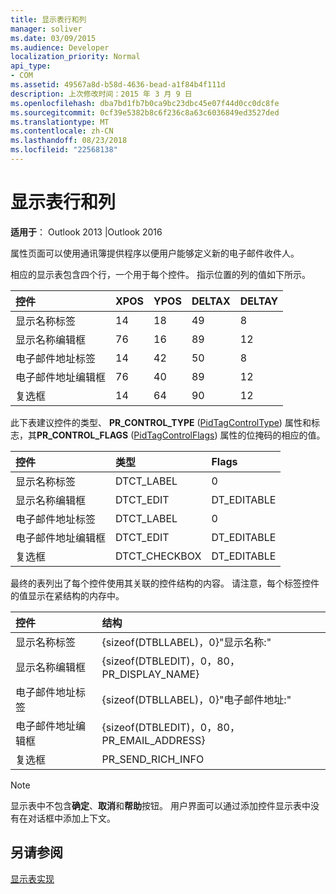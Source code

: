 ```yaml
---
title: 显示表行和列
manager: soliver
ms.date: 03/09/2015
ms.audience: Developer
localization_priority: Normal
api_type:
- COM
ms.assetid: 49567a8d-b58d-4636-bead-a1f84b4f111d
description: 上次修改时间：2015 年 3 月 9 日
ms.openlocfilehash: dba7bd1fb7b0ca9bc23dbc45e07f44d0cc0dc8fe
ms.sourcegitcommit: 0cf39e5382b8c6f236c8a63c6036849ed3527ded
ms.translationtype: MT
ms.contentlocale: zh-CN
ms.lasthandoff: 08/23/2018
ms.locfileid: "22568138"
---
```

# <a name="displaying-table-rows-and-columns"></a>显示表行和列

  
  
**适用于**： Outlook 2013 |Outlook 2016 
  
 属性页面可以使用通讯簿提供程序以便用户能够定义新的电子邮件收件人。 
  
相应的显示表包含四个行，一个用于每个控件。 指示位置的列的值如下所示。
  
|**控件**|**XPOS**|**YPOS**|**DELTAX**|**DELTAY**|
|:-----|:-----|:-----|:-----|:-----|
|显示名称标签  <br/> |14  <br/> |18  <br/> |49  <br/> |8  <br/> |
|显示名称编辑框  <br/> |76  <br/> |16  <br/> |89  <br/> |12  <br/> |
|电子邮件地址标签  <br/> |14  <br/> |42  <br/> |50  <br/> |8  <br/> |
|电子邮件地址编辑框  <br/> |76  <br/> |40  <br/> |89  <br/> |12  <br/> |
|复选框  <br/> |14  <br/> |64  <br/> |90  <br/> |12  <br/> |
   
此下表建议控件的类型、 **PR_CONTROL_TYPE** ([PidTagControlType](pidtagcontroltype-canonical-property.md)) 属性和标志，其**PR_CONTROL_FLAGS** ([PidTagControlFlags](pidtagcontrolflags-canonical-property.md)) 属性的位掩码的相应的值。
  
|**控件**|**类型**|**Flags**|
|:-----|:-----|:-----|
|显示名称标签  <br/> |DTCT_LABEL  <br/> |0  <br/> |
|显示名称编辑框  <br/> |DTCT_EDIT  <br/> |DT_EDITABLE | DT_REQUIRED  <br/> |
|电子邮件地址标签  <br/> |DTCT_LABEL  <br/> |0  <br/> |
|电子邮件地址编辑框  <br/> |DTCT_EDIT  <br/> |DT_EDITABLE | DT_REQUIRED  <br/> |
|复选框  <br/> |DTCT_CHECKBOX  <br/> |DT_EDITABLE  <br/> |
   
最终的表列出了每个控件使用其关联的控件结构的内容。 请注意，每个标签控件的值显示在紧结构的内存中。
  
|**控件**|**结构**|
|:-----|:-----|
|显示名称标签  <br/> |{sizeof(DTBLLABEL)，0}"显示名称:"  <br/> |
|显示名称编辑框  <br/> |{sizeof(DTBLEDIT)，0，80，PR_DISPLAY_NAME}  <br/> |
|电子邮件地址标签  <br/> |{sizeof(DTBLLABEL)，0}"电子邮件地址:"  <br/> |
|电子邮件地址编辑框  <br/> |{sizeof(DTBLEDIT)，0，80，PR_EMAIL_ADDRESS}  <br/> |
|复选框  <br/> |PR_SEND_RICH_INFO  <br/> |
   
> [!NOTE]
> 显示表中不包含**确定**、**取消**和**帮助**按钮。 用户界面可以通过添加控件显示表中没有在对话框中添加上下文。 
  
## <a name="see-also"></a>另请参阅



[显示表实现](display-table-implementation.md)

